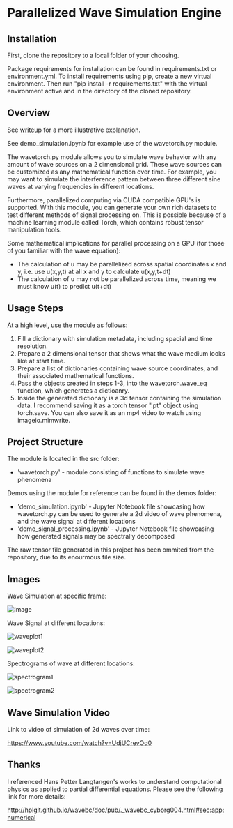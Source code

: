 # Parallelized Wave Simulation Engine

## Installation
First, clone the repository to a local folder of your choosing.

Package requirements for installation can be found in requirements.txt or environment.yml.
To install requirements using pip, create a new virtual environment. Then run "pip install -r requirements.txt" with the virtual environment active and in the directory of the cloned repository.

## Overview
See [writeup](https://gaoadam.github.io/docs/projects/parallelized_wave_simulation_engine/parallelized_wave_simulation_engine.html) for a more illustrative explanation.

See demo_simulation.ipynb for example use of the wavetorch.py module.

The wavetorch.py module allows you to simulate wave behavior with any amount of wave sources on a 2 dimensional grid. These wave sources can be customized as any mathematical function over time. For example, you may want to simulate the interference pattern between three different sine waves at varying frequencies in different locations.

Furthermore, parallelized computing via CUDA compatible GPU's is supported. With this module, you can generate your own rich datasets to test different methods of signal processing on. This is possible because of a machine learning module called Torch, which contains robust tensor manipulation tools.

Some mathematical implications for parallel processing on a GPU (for those of you familiar with the wave equation):
* The calculation of u may be parallelized across spatial coordinates x and y, i.e. use u(x,y,t) at all x and y to calculate u(x,y,t+dt)
* The calculation of u may not be parallelized across time, meaning we must know u(t) to predict u(t+dt)

## Usage Steps

At a high level, use the module as follows:

1. Fill a dictionary with simulation metadata, including spacial and time resolution.
2. Prepare a 2 dimensional tensor that shows what the wave medium looks like at start time.
3. Prepare a list of dictionaries containing wave source coordinates, and their associated mathematical functions.
4. Pass the objects created in steps 1-3, into the wavetorch.wave_eq function, which generates a dictioanry.
5. Inside the generated dictionary is a 3d tensor containing the simulation data. I recommend saving it as a torch tensor ".pt" object using torch.save. You can also save it as an mp4 video to watch using imageio.mimwrite.

## Project Structure
The module is located in the src folder:
* 'wavetorch.py' - module consisting of functions to simulate wave phenomena

Demos using the module for reference can be found in the demos folder:
* 'demo_simulation.ipynb' - Jupyter Notebook file showcasing how wavetorch.py can be used to generate a 2d video of wave phenomena, and the wave signal at different locations
* 'demo_signal_processing.ipynb' - Jupyter Notebook file showcasing how generated signals may be spectrally decomposed

The raw tensor file generated in this project has been ommited from the repository, due to its enourmous file size.

## Images

Wave Simulation at specific frame:

![image](https://user-images.githubusercontent.com/16550043/231630331-3ed1d167-52bb-420a-b51c-b1338fc7af14.png)

Wave Signal at different locations:

![waveplot1](https://gaoadam.github.io/docs/projects/parallelized_wave_simulation_engine/waveplot1.png)

![waveplot2](https://gaoadam.github.io/docs/projects/parallelized_wave_simulation_engine/waveplot2.png)

Spectrograms of wave at different locations:

![spectrogram1](https://gaoadam.github.io/docs/projects/parallelized_wave_simulation_engine/spectrogram1.png)

![spectrogram2](https://gaoadam.github.io/docs/projects/parallelized_wave_simulation_engine/spectrogram2.png)


## Wave Simulation Video
Link to video of simulation of 2d waves over time:

https://www.youtube.com/watch?v=UdjUCrevOd0

## Thanks
I referenced Hans Petter Langtangen's works to understand computational physics as applied to partial differential equations. Please see the following link for more details:

http://hplgit.github.io/wavebc/doc/pub/._wavebc_cyborg004.html#sec:app:numerical
